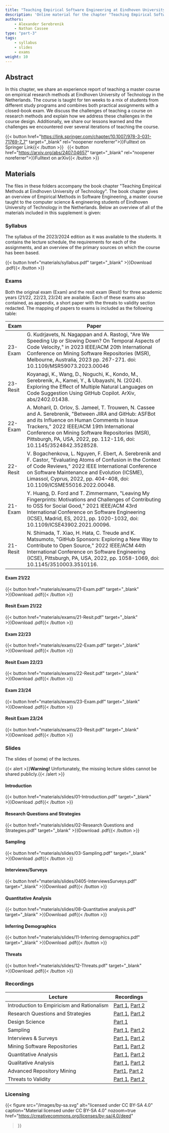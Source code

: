 ```yaml
---
title: "Teaching Empirical Software Engineering at Eindhoven University of Technology"
description: 'Online material for the chapter "Teaching Empirical Software Engineering at Eindhoven University of Technology"'
authors:
    - Alexander Serebrenik
    - Nathan Cassee
type: "part-3"
tags:
    - syllabus
    - slides
    - exams
weight: 10
---
```


## Abstract

In this chapter, we share an experience report of teaching a master course on empirical research methods at Eindhoven University of Technology in the Netherlands. The course is taught for ten weeks to a mix of students from different study programs and combines both practical assignments with a closed-book exam. We discuss the challenges of teaching a course on research methods and explain how we address these challenges in the course design. Additionally, we share our lessons learned and the challenges we encountered over several iterations of teaching the course.

{{< button href="https://link.springer.com/chapter/10.1007/978-3-031-71769-7_7" target="_blank" rel="noopener noreferrer">}}Fulltext on Springer Link{{< /button >}} &nbsp; {{< button href="https://arxiv.org/abs/2407.04657" target="_blank" rel="noopener noreferrer">}}Fulltext on arXiv{{< /button >}}

## Materials

The files in these folders accompany the book chapter "Teaching Empirical Methods at Eindhoven University of Technology". The book chapter gives an overview of Empirical Methods in Software Engineering, a master course taught to the computer science & engineering students of Eindhoven University of Technology in the Netherlands. Below an overview of all of the materials included in this supplement is given:

### Syllabus

The syllabus of the 2023/2024 edition as it was available to the students. It contains the lecture schedule, the requirements for each of the assignments, and an overview of the primary sources on which the course has been based.

{{< button href="materials/syllabus.pdf" target="_blank" >}}Download .pdf{{< /button >}}

### Exams

Both the original exam (Exam) and the resit exam (Resit) for three academic years (21/22, 22/23, 23/24) are available. Each of these exams also contained, as appendix, a short paper with the threats to validity section redacted. The mapping of papers to exams is included as the following table:

| Exam | Paper |
| --- | --- |
| 23-Exam | G. Kudrjavets, N. Nagappan and A. Rastogi, "Are We Speeding Up or Slowing Down? On Temporal Aspects of Code Velocity," in 2023 IEEE/ACM 20th International Conference on Mining Software Repositories (MSR), Melbourne, Australia, 2023 pp. 267-271. doi: 10.1109/MSR59073.2023.00046 |
| 23-Resit | Koyanagi, K., Wang, D., Noguchi, K., Kondo, M., Serebrenik, A., Kamei, Y., & Ubayashi, N. (2024). Exploring the Effect of Multiple Natural Languages on Code Suggestion Using GitHub Copilot. ArXiv, abs/2402.01438.|
| 22-Exam | A. Moharil, D. Orlov, S. Jameel, T. Trouwen, N. Cassee and A. Serebrenik, "Between JIRA and GitHub: ASFBot and its Influence on Human Comments in Issue Trackers," 2022 IEEE/ACM 19th International Conference on Mining Software Repositories (MSR), Pittsburgh, PA, USA, 2022, pp. 112-116, doi: 10.1145/3524842.3528528. |
| 22-Resit | V. Bogachenkova, L. Nguyen, F. Ebert, A. Serebrenik and F. Castor, "Evaluating Atoms of Confusion in the Context of Code Reviews," 2022 IEEE International Conference on Software Maintenance and Evolution (ICSME), Limassol, Cyprus, 2022, pp. 404-408, doi: 10.1109/ICSME55016.2022.00048. |
| 21-Exam | Y. Huang, D. Ford and T. Zimmermann, "Leaving My Fingerprints: Motivations and Challenges of Contributing to OSS for Social Good," 2021 IEEE/ACM 43rd International Conference on Software Engineering (ICSE), Madrid, ES, 2021, pp. 1020-1032, doi: 10.1109/ICSE43902.2021.00096. |
| 21-Resit| N. Shimada, T. Xiao, H. Hata, C. Treude and K. Matsumoto, "GitHub Sponsors: Exploring a New Way to Contribute to Open Source," 2022 IEEE/ACM 44th International Conference on Software Engineering (ICSE), Pittsburgh, PA, USA, 2022, pp. 1058-1069, doi: 10.1145/3510003.3510116. |

#### Exam 21/22

{{< button href="materials/exams/21-Exam.pdf" target="_blank" >}}Download .pdf{{< /button >}}

#### Resit Exam 21/22

{{< button href="materials/exams/21-Resit.pdf" target="_blank" >}}Download .pdf{{< /button >}}

#### Exam 22/23

{{< button href="materials/exams/22-Exam.pdf" target="_blank" >}}Download .pdf{{< /button >}}

#### Resit Exam 22/23

{{< button href="materials/exams/22-Resit.pdf" target="_blank" >}}Download .pdf{{< /button >}}

#### Exam 23/24

{{< button href="materials/exams/23-Exam.pdf" target="_blank" >}}Download .pdf{{< /button >}}

#### Resit Exam 23/24

{{< button href="materials/exams/23-Resit.pdf" target="_blank" >}}Download .pdf{{< /button >}}

### Slides

The slides of (some) of the lectures.

{{< alert >}}**Warning!** Unfortunately, the missing lecture slides cannot be shared publicly.{{< /alert >}}

#### Introduction

{{< button href="materials/slides/01-Introduction.pdf" target="_blank" >}}Download .pdf{{< /button >}}

#### Research Questions and Strategies

{{< button href="materials/slides/02-Research Questions and Strategies.pdf" target="_blank" >}}Download .pdf{{< /button >}}

#### Sampling

{{< button href="materials/slides/03-Sampling.pdf" target="_blank" >}}Download .pdf{{< /button >}}

#### Interviews/Surveys

{{< button href="materials/slides/0405-InterviewsSurveys.pdf" target="_blank" >}}Download .pdf{{< /button >}}

#### Quantitative Analysis

{{< button href="materials/slides/08-Quantitative analysis.pdf" target="_blank" >}}Download .pdf{{< /button >}}

#### Inferring Demographics

{{< button href="materials/slides/11-Inferring demographics.pdf" target="_blank" >}}Download .pdf{{< /button >}}

#### Threats

{{< button href="materials/slides/12-Threats.pdf" target="_blank" >}}Download .pdf{{< /button >}}

### Recordings

| Lecture | Recordings |
| -------- | ------- |
| Introduction to Empiricism and Rationalism | [Part 1](https://tue.video.yuja.com/V/Video?v=662559&node=3161351&a=417066374&autoplay=1), [Part 2](https://tue.video.yuja.com/V/Video?v=663057&node=3161862&a=1347948157&autoplay=1) |
| Research Questions and Strategies | [Part 1](https://tue.video.yuja.com/V/Video?v=661890&node=3160584&a=793084937&autoplay=1), [Part 2](https://tue.video.yuja.com/V/Video?v=661609&node=3160234&a=250493448&autoplay=1) |
| Design Science | [Part 1]( https://tue.video.yuja.com/V/Video?v=661569&node=3160193&a=505659676&autoplay=1) |
| Sampling | [Part 1](https://tue.video.yuja.com/V/Video?v=661213&node=3159690&a=1756857056&autoplay=1), [Part 2](https://tue.video.yuja.com/V/Video?v=662562&node=3161354&a=638018358&autoplay=1) |
| Interviews & Surveys | [Part 1](https://tue.video.yuja.com/V/Video?v=661979&node=3160750&a=358397994&autoplay=1), [Part 2]( https://tue.video.yuja.com/V/Video?v=662838&node=3161641&a=569684313&autoplay=1) |
| Mining Software Repositories | [Part 1](https://tue.video.yuja.com/V/Video?v=661594&node=3160219&a=1508835630&autoplay=1), [Part 2](https://tue.video.yuja.com/V/Video?v=663211&node=3162039&a=539166403&autoplay=1) |
| Quantitative Analysis | [Part 1](https://tue.video.yuja.com/V/Video?v=663126&node=3161946&a=793495077&autoplay=1), [Part 2](https://tue.video.yuja.com/V/Video?v=661244&node=3159730&a=1510167534&autoplay=1) |
| Qualitative Analysis | [Part 1](https://tue.video.yuja.com/V/Video?v=663371&node=3162204&a=1504047604&autoplay=1), [Part 2](https://tue.video.yuja.com/V/Video?v=661362&node=3159912&a=1820655334&autoplay=1)|
| Advanced Repository Mining | [Part1](https://tue.video.yuja.com/V/Video?v=661466&node=3160056&a=941133159&autoplay=1), [Part 2](https://tue.video.yuja.com/V/Video?v=662366&node=3161149&a=1875364774&autoplay=1) |
| Threats to Validity | [Part 1](https://tue.video.yuja.com/V/Video?v=732411&node=3593477&a=134384075&autoplay=1), [Part 2](https://tue.video.yuja.com/V/Video?v=732414&node=3593487&a=353196083&autoplay=1) |

### Licensing

{{< figure
    src="/images/by-sa.svg"
    alt="licensed under CC BY-SA 4.0"
    caption="Material licensed under CC BY-SA 4.0"
    nozoom=true
    href="https://creativecommons.org/licenses/by-sa/4.0/deed"
>}}
